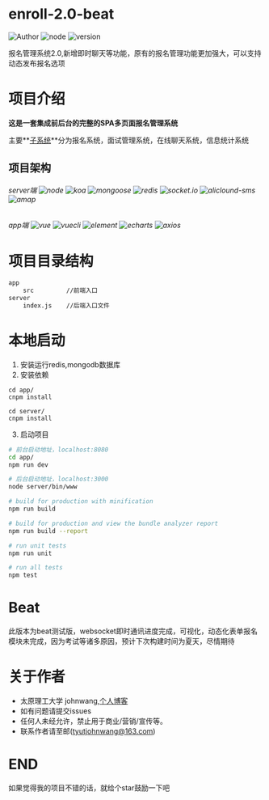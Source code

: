 # enroll-2.0-beat
![Author](https://img.shields.io/badge/tyutjohn-enrollmanage-brightgreen) ![node](https://img.shields.io/badge/node-%3E%3D%206.0.0-brightgreen) ![version](https://img.shields.io/badge/version-v2.0-blue)

报名管理系统2.0,新增即时聊天等功能，原有的报名管理功能更加强大，可以支持动态发布报名选项



# 项目介绍

**这是一套集成前后台的完整的SPA多页面报名管理系统**

主要**[子系统](https://github.com/tyutjohn/enrollmanage/System.md)**分为报名系统，面试管理系统，在线聊天系统，信息统计系统

## 项目架构

######   *server端*      ![node](https://img.shields.io/badge/node-v12.14.0-informational) ![koa](https://img.shields.io/badge/koa-v2.11.0-informational) ![mongoose](https://img.shields.io/badge/mongoose-v5.9.10-informational) ![redis](https://img.shields.io/badge/redis-v3.0.2-informational) ![socket.io](https://img.shields.io/badge/socket.io-v2.3.0-informational) ![aliclound-sms](https://img.shields.io/badge/alicloudsms-v1.1.6-informational) ![amap](https://img.shields.io/badge/amap-key-informational)



######   app端  ![vue](https://img.shields.io/badge/vue-v2.6.11-informational) ![vuecli](https://img.shields.io/badge/vuecli-v4.3.0-informational) ![element](https://img.shields.io/badge/element-v2.13.1-informational) ![echarts](https://img.shields.io/badge/echarts-v4.7.0-informational) ![axios](https://img.shields.io/badge/axios-v0.19.2-informational) 



# 项目目录结构
```markdown
app
	src			//前端入口
server
	index.js	//后端入口文件
```



# 本地启动
1. 安装运行redis,mongodb数据库
2. 安装依赖
```
cd app/
cnpm install

cd server/
cnpm install
```
3. 启动项目
``` bash
# 前台启动地址，localhost:8080
cd app/
npm run dev

# 后台启动地址，localhost:3000
node server/bin/www

# build for production with minification
npm run build

# build for production and view the bundle analyzer report
npm run build --report

# run unit tests
npm run unit

# run all tests
npm test
```



# Beat

此版本为beat测试版，websocket即时通讯进度完成，可视化，动态化表单报名模块未完成，因为考试等诸多原因，预计下次构建时间为夏天，尽情期待



# 关于作者

+ 太原理工大学 johnwang,[个人博客](www.tyutjohn.com)
+ 如有问题请提交issues
+ 任何人未经允许，禁止用于商业/营销/宣传等。
+ 联系作者请至邮(tyutjohnwang@163.com)

# END
如果觉得我的项目不错的话，就给个star鼓励一下吧